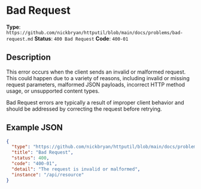 # Bad Request

**Type**: `https://github.com/nickbryan/httputil/blob/main/docs/problems/bad-request.md`
**Status**: `400 Bad Request`
**Code**: `400-01`

## Description

This error occurs when the client sends an invalid or malformed request. This could happen due to a variety of reasons, including invalid or missing request parameters, malformed JSON payloads, incorrect HTTP method usage, or unsupported content types.

Bad Request errors are typically a result of improper client behavior and should be addressed by correcting the request before retrying.

## Example JSON

```json
{
  "type": "https://github.com/nickbryan/httputil/blob/main/docs/problems/bad-request.md",
  "title": "Bad Request",
  "status": 400,
  "code": "400-01",
  "detail": "The request is invalid or malformed",
  "instance": "/api/resource"
}
```
